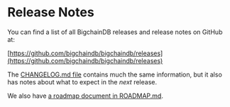# Release Notes

You can find a list of all BigchainDB releases and release notes on GitHub at:

[https://github.com/bigchaindb/bigchaindb/releases](https://github.com/bigchaindb/bigchaindb/releases)

The [CHANGELOG.md file](https://github.com/bigchaindb/bigchaindb/blob/develop/CHANGELOG.md) contains much the same information, but it also has notes about what to expect in the _next_ release.

We also have [a roadmap document in ROADMAP.md](https://github.com/bigchaindb/bigchaindb/blob/develop/ROADMAP.md).
